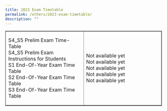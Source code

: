 ```yaml
---
title: 2023 Exam Timetable
permalink: /others/2023-exam-timetable/
description: ""
---
```

<table style="border-collapse: collapse; width: 100%;" border="1">
<tbody>
<tr>
<td style="width: 50%;">
<p>S4_S5 Prelim Exam Time-Table<br />S4_S5 Prelim Exam Instructions for Students<br />S1 End-Of-Year Exam Time Table<br />S2 End-Of-Year Exam Time Table<br />S3 End-Of-Year Exam Time Table</p>
</td>
<td style="width: 50%;">
<p>Not available yet<br />Not available yet<br />Not available yet<br />Not available yet<br />Not available yet</p>
</td>
</tr>
</tbody>
</table>